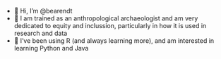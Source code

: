- 👋 Hi, I’m @bearendt
- 👀 I am trained as an anthropological archaeologist and am very dedicated to equity and inclussion, particularly in how it is used in research and data
- 🌱 I’ve been using R (and always learning more), and am interested in learning Python and Java


